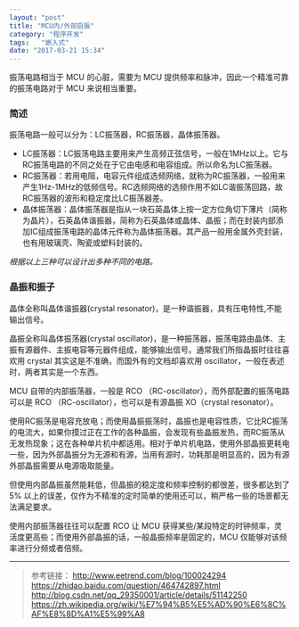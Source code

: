```yaml
---
layout: "post"
title: "MCU内/外部启振"
category: "程序开发"
tags:   "嵌入式"
date: "2017-03-21 15:34"
---
```


振荡电路相当于 MCU 的心脏，需要为 MCU 提供频率和脉冲，因此一个精准可靠的振荡电路对于 MCU 来说相当重要。

### 简述

振荡电路一般可以分为：LC振荡器，RC振荡器，晶体振荡器。
- LC振荡器：LC振荡电路主要用来产生高频正弦信号，一般在1MHz以上。它与RC振荡电路的不同之处在于它由电感和电容组成。所以命名为LC振荡器。
- RC振荡器：若用电阻，电容元件组成选频网络，就称为RC振荡器，一般用来产生1Hz-1MHz的低频信号。RC选频网络的选频作用不如LC谐振荡回路，故RC振荡器的波形和稳定度比LC振荡器差。
- 晶体振荡器：晶体振荡器是指从一块石英晶体上按一定方位角切下薄片（简称为晶片），石英晶体谐振器，简称为石英晶体或晶体、晶振；而在封装内部添加IC组成振荡电路的晶体元件称为晶体振荡器。其产品一般用金属外壳封装，也有用玻璃壳、陶瓷或塑料封装的。

*根据以上三种可以设计出多种不同的电路。*

<!-- more -->

### 晶振和振子

晶体全称叫晶体谐振器(crystal resonator)，是一种谐振器，具有压电特性,不能输出信号。

晶振全称叫晶体振荡器(crystal oscillator)，是一种振荡器，振荡电路由晶体、主振有源器件、主振电容等元器件组成，能够输出信号。通常我们所指晶振时往往喜欢用 crystal 其实这是不准确，而国外有的文档却喜欢用 oscillator，一般在表述时，两者其实是一个东西。

MCU 自带的内部振荡器，一般是 RCO （RC-oscillator），而外部配置的振荡电路可以是 RCO （RC-oscillator），也可以是有源晶振 XO（crystal resonator）。

使用RC振荡是电容充放电；而使用晶振振荡时，晶振也是电容性质，它比RC振荡的电流大，如果你摸过正在工作的各种晶振，会发现有些晶振发热，而RC振荡从无发热现象；这在各种单片机中都适用。相对于单片机电路，使用外部晶振更耗电一些，因为外部晶振分为无源和有源，当用有源时，功耗那是明显高的，因为有源外部晶振需要从电源吸取能量。

但使用内部晶振虽然能耗低，但晶振的稳定度和频率控制的都很差，很多都达到了 5% 以上的误差，仅作为不精准的定时简单的使用还可以，稍严格一些的场景都无法满足要求。

使用内部振荡器往往可以配置 RCO 让 MCU 获得某些/某段特定的时钟频率，灵活度更高些；而使用外部晶振的话，一般晶振频率是固定的，MCU 仅能够对该频率进行分频或者倍频。

***
> 参考链接：
> http://www.eetrend.com/blog/100024294
> https://zhidao.baidu.com/question/464742897.html
> http://blog.csdn.net/qq_29350001/article/details/51142250
> https://zh.wikipedia.org/wiki/%E7%94%B5%E5%AD%90%E6%8C%AF%E8%8D%A1%E5%99%A8
